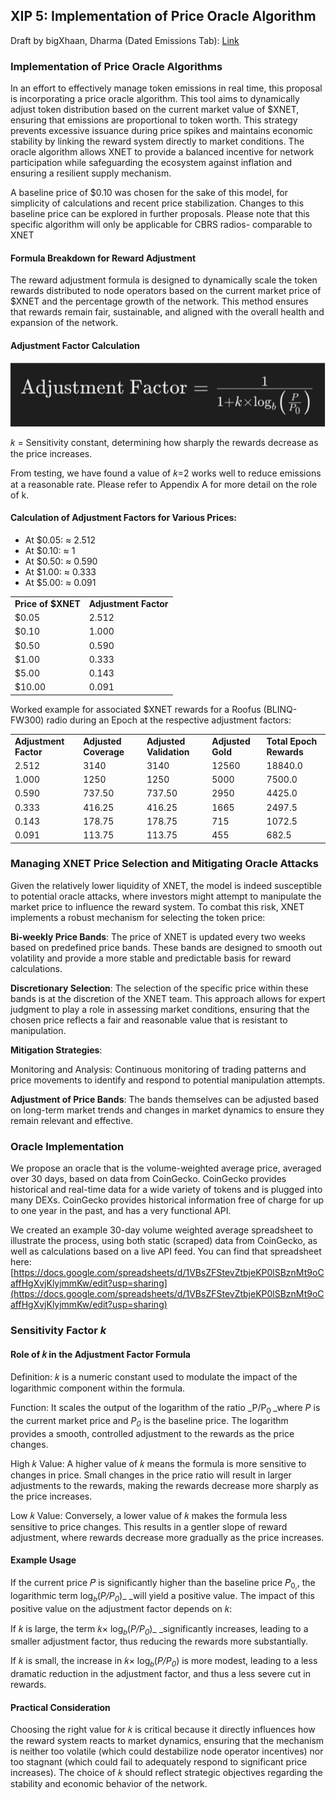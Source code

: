## XIP 5: Implementation of Price Oracle Algorithm 
Draft by bigXhaan, Dharma
(Dated Emissions Tab): [Link](https://docs.google.com/spreadsheets/d/1QnhjSzbC_d4xOC7K7oRFP27Tqjc062vKElTSBGyQTcQ/edit#gid=160862862)

### Implementation of Price Oracle Algorithms
In an effort to effectively manage token emissions in real time, this proposal is incorporating a price oracle algorithm. This tool aims to dynamically adjust token distribution based on the current market value of $XNET, ensuring that emissions are proportional to token worth. This strategy prevents excessive issuance during price spikes and maintains economic stability by linking the reward system directly to market conditions. The oracle algorithm allows XNET to provide a balanced incentive for network participation while safeguarding the ecosystem against inflation and ensuring a resilient supply mechanism.

A baseline price of $0.10 was chosen for the sake of this model, for simplicity of calculations and recent price stabilization. Changes to this baseline price can be explored in further proposals. Please note that this specific algorithm will only be applicable for CBRS radios- comparable to XNET

#### Formula Breakdown for Reward Adjustment
The reward adjustment formula is designed to dynamically scale the token rewards distributed to node operators based on the current market price of $XNET and the percentage growth of the network. This method ensures that rewards remain fair, sustainable, and aligned with the overall health and expansion of the network.

#### Adjustment Factor Calculation
![alt_text](assets/xip-5.png)

𝑘 = Sensitivity constant, determining how sharply the rewards decrease as the price increases. 

From testing, we have found a value of 𝑘=2 works well to reduce emissions at a reasonable rate. Please refer to Appendix A for more detail on the role of k.

#### Calculation of Adjustment Factors for Various Prices:
* At $0.05: ≈ 2.512
* At $0.10: ≈ 1
* At $0.50: ≈ 0.590
* At $1.00: ≈ 0.333
* At $5.00: ≈ 0.091

<table>
  <tr>
   <td><strong>Price of $XNET</strong>
   </td>
   <td><strong>Adjustment Factor</strong>
   </td>
  </tr>
  <tr>
   <td>$0.05
   </td>
   <td>2.512
   </td>
  </tr>
  <tr>
   <td>$0.10
   </td>
   <td>1.000
   </td>
  </tr>
  <tr>
   <td>$0.50
   </td>
   <td>0.590
   </td>
  </tr>
  <tr>
   <td>$1.00
   </td>
   <td>0.333
   </td>
  </tr>
  <tr>
   <td>$5.00
   </td>
   <td>0.143
   </td>
  </tr>
  <tr>
   <td>$10.00
   </td>
   <td>0.091
   </td>
  </tr>
</table>

Worked example for associated $XNET rewards for a Roofus (BLINQ-FW300) radio during an Epoch at the respective adjustment factors:  

<table>
  <tr>
   <td><strong>Adjustment Factor</strong>
   </td>
   <td><strong>Adjusted Coverage</strong>
   </td>
   <td><strong>Adjusted Validation</strong>
   </td>
   <td><strong>Adjusted Gold</strong>
   </td>
   <td><strong>Total Epoch Rewards</strong>
   </td>
  </tr>
  <tr>
   <td>2.512
   </td>
   <td>3140
   </td>
   <td>3140
   </td>
   <td>12560
   </td>
   <td>18840.0
   </td>
  </tr>
  <tr>
   <td>1.000
   </td>
   <td>1250
   </td>
   <td>1250
   </td>
   <td>5000
   </td>
   <td>7500.0
   </td>
  </tr>
  <tr>
   <td>0.590
   </td>
   <td>737.50
   </td>
   <td>737.50
   </td>
   <td>2950
   </td>
   <td>4425.0
   </td>
  </tr>
  <tr>
   <td>0.333
   </td>
   <td>416.25
   </td>
   <td>416.25
   </td>
   <td>1665
   </td>
   <td>2497.5
   </td>
  </tr>
  <tr>
   <td>0.143
   </td>
   <td>178.75
   </td>
   <td>178.75
   </td>
   <td>715
   </td>
   <td>1072.5
   </td>
  </tr>
  <tr>
   <td>0.091
   </td>
   <td>113.75
   </td>
   <td>113.75
   </td>
   <td>455
   </td>
   <td>682.5
   </td>
  </tr>
</table>

### Managing XNET Price Selection and Mitigating Oracle Attacks
Given the relatively lower liquidity of XNET, the model is indeed susceptible to potential oracle attacks, where investors might attempt to manipulate the market price to influence the reward system. To combat this risk, XNET implements a robust mechanism for selecting the token price:

**Bi-weekly Price Bands**: The price of XNET is updated every two weeks based on predefined price bands. These bands are designed to smooth out volatility and provide a more stable and predictable basis for reward calculations.

**Discretionary Selection**: The selection of the specific price within these bands is at the discretion of the XNET team. This approach allows for expert judgment to play a role in assessing market conditions, ensuring that the chosen price reflects a fair and reasonable value that is resistant to manipulation.

**Mitigation Strategies**:

Monitoring and Analysis: Continuous monitoring of trading patterns and price movements to identify and respond to potential manipulation attempts.

**Adjustment of Price Bands**: The bands themselves can be adjusted based on long-term market trends and changes in market dynamics to ensure they remain relevant and effective.

### Oracle Implementation
We propose an oracle that is the volume-weighted average price, averaged over 30 days, based on data from CoinGecko. CoinGecko provides historical and real-time data for a wide variety of tokens and is plugged into many DEXs.  CoinGecko provides historical information free of charge for up to one year in the past, and has a very functional API. 

We created an example 30-day volume weighted average spreadsheet to illustrate the process, using both static (scraped) data from CoinGecko, as well as calculations based on a live API feed.  You can find that spreadsheet here: [https://docs.google.com/spreadsheets/d/1VBsZFStevZtbjeKP0lSBznMt9oCaffHgXvjKlyjmmKw/edit?usp=sharing](https://docs.google.com/spreadsheets/d/1VBsZFStevZtbjeKP0lSBznMt9oCaffHgXvjKlyjmmKw/edit?usp=sharing)

### Sensitivity Factor _k_
#### Role of 𝑘 in the Adjustment Factor Formula
Definition: 𝑘 is a numeric constant used to modulate the impact of the logarithmic component within the formula.

Function: It scales the output of the logarithm of the ratio _P/P<sub>0 </sub>_where _P_ is the current market price and _P<sub>0</sub>_ is the baseline price. The logarithm provides a smooth, controlled adjustment to the rewards as the price changes.

High 𝑘 Value: A higher value of 𝑘 means the formula is more sensitive to changes in price. Small changes in the price ratio will result in larger adjustments to the rewards, making the rewards decrease more sharply as the price increases.

Low 𝑘 Value: Conversely, a lower value of 𝑘 makes the formula less sensitive to price changes. This results in a gentler slope of reward adjustment, where rewards decrease more gradually as the price increases.

#### Example Usage
If the current price 𝑃 is significantly higher than the baseline price 𝑃<sub>0,</sub>, the logarithmic term log⁡<sub>𝑏</sub>(_P/P<sub>0</sub>_)_ _will yield a positive value. The impact of this positive value on the adjustment factor depends on 𝑘:

If 𝑘 is large, the term 𝑘× log⁡<sub>𝑏</sub>(_P/P<sub>0</sub>_)_ _significantly increases, leading to a smaller adjustment factor, thus reducing the rewards more substantially.

If 𝑘 is small, the increase in 𝑘× log⁡<sub>𝑏</sub>(_P/P<sub>0</sub>_) is more modest, leading to a less dramatic reduction in the adjustment factor, and thus a less severe cut in rewards.

#### Practical Consideration
Choosing the right value for 𝑘 is critical because it directly influences how the reward system reacts to market dynamics, ensuring that the mechanism is neither too volatile (which could destabilize node operator incentives) nor too stagnant (which could fail to adequately respond to significant price increases). The choice of 𝑘 should reflect strategic objectives regarding the stability and economic behavior of the network.
